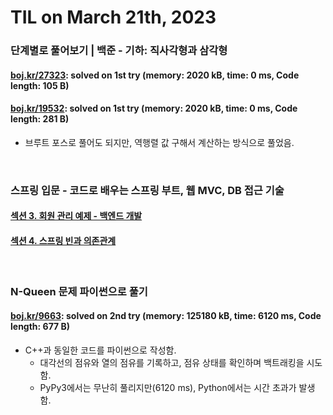 # **TIL on March 21th, 2023**
### 단계별로 풀어보기 | 백준 - 기하: 직사각형과 삼각형
#### [boj.kr/27323](../../../Problem%20Solving/boj/Math/27323-03-21-2023.cpp): solved on 1st try (memory: 2020 kB, time: 0 ms, Code length: 105 B)

#### [boj.kr/19532](../../../Problem%20Solving/boj/Math/19532-03-21-2023.cpp): solved on 1st try (memory: 2020 kB, time: 0 ms, Code length: 281 B)
* 브루트 포스로 풀어도 되지만, 역행렬 값 구해서 계산하는 방식으로 풀었음.
<br>

### 스프링 입문 - 코드로 배우는 스프링 부트, 웹 MVC, DB 접근 기술
#### [섹션 3. 회원 관리 예제 - 백엔드 개발](../../../Computer%20Science/spring/ch-03-03-20-2023.md)
#### [섹션 4. 스프링 빈과 의존관계](../../../Computer%20Science/spring/ch-04-03-21-2023.md)
<br>

### N-Queen 문제 파이썬으로 풀기
#### [boj.kr/9663](../../../Problem%20Solving/boj/backtracking/9663-03-21-2023.py): solved on 2nd try (memory: 125180 kB, time: 6120 ms, Code length: 677 B)
* C++과 동일한 코드를 파이썬으로 작성함.
  - 대각선의 점유와 열의 점유를 기록하고, 점유 상태를 확인하며 백트래킹을 시도함.
  - PyPy3에서는 무난히 풀리지만(6120 ms), Python에서는 시간 초과가 발생함.